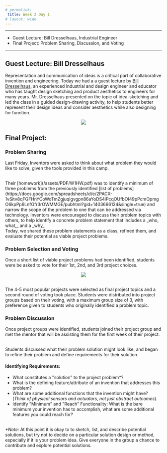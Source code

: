 ```yaml
---
# permalink: 
 title: Week 2 Day 1
# layout: wide
---
```


-------------------
- Guest Lecture: Bill Dresselhaus, Industrial Engineer
- Final Project: Problem Sharing, Discussion, and Voting

-------------------

## Guest Lecture: Bill Dresselhaus

Representation and communication of ideas is a critical part of collaborative invention and engineering.
Today we had a a guest lecture by [Bill Dresselhaus](http://billdresselhaus.fatcow.com/dgi/), an experienced industrial and design engineer and educator who has taught design sketching and product aesthetics to engineers for many years. Mr. Dresselhaus presented on the topic of idea-sketching and led the class in a guided design-drawing activity, to help students better represent their design ideas and consider aesthetics while also designing for function. 

<p align="center">
<img src="/assets/images/drawingactivity.jpg">
</p>


## Final Project:

### Problem Sharing

Last Friday, Inventors were asked to think about what problem they would like to solve, given the tools provided in this camp. 

<br>
Their [homework](/assets/PDF/W1HW.pdf) was to identify a minimum of three problems from the previously identified [list of problems](https://docs.google.com/spreadsheets/d/e/2PACX-1vSitv8qFGFHnYCoWoTmZgjuqIgvgpn86aYoDS4iPcqOUfbOI49pPcmOpmgO6kpPp6LnfGfr3rOWMMGE/pubhtml?gid=1403666124&single=true) and narrow the scope of the problem to one that can be addressed via technology. Inventors were encouraged to discuss their problem topics with others, to help identify a concrete problem statement that includes a _who, what,_ and a _why_

<br>
Today, we shared these problem statements as a class, refined them, and evaluate their potential as viable project problems. 

### Problem Selection and Voting

Once a short list of viable project problems had been identified, students were be asked to vote for their 1st, 2nd, and 3rd project choices.

<p align="center">
<img src="/assets/images/problem_selection.jpg">
</p>

<br>
The 4-5 most popular projects were selected as final project topics and a second round of voting took place. Students were distributed into project groups based on their voting, with a maximum group size of 3, with preference given to students who originally identified a problem topic.

### Problem Discussion

Once project groups were identified, students joined their project group and met the mentor that will be assisting them for the first week of their project. 

<br> 
Students discussed what their problem solution might look like, and began to refine their problem and define requirements for their solution.

#### Identifying Requirements: 
- What constitutes a "solution" to the project problem*?
- What is the defining feature/attribute of an invention that addresses this problem?
- What are some additional functions that the invention might have? (_Think of physical sensors and actuators, not just abstract outcomes_).
- Identify "Minimum" and "Reach" Functionality: What is the bare minimum your invention has to accomplish, what are some additional features you could reach for?

<br> _*Note:_ At this point it is okay to to sketch, list, and describe potential solutions, but try not to decide on a particular solution design or method, especially if it is your problem idea. Give everyone in the group a chance to contribute and explore potential solutions. 















